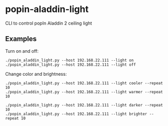 # popin-aladdin-light

CLI to control popIn Aladdin 2 ceiling light

## Examples

Turn on and off:

```
./popin_aladdin_light.py --host 192.168.22.111 --light on
./popin_aladdin_light.py --host 192.168.22.111 --light off
```

Change color and brightness:

```
./popin_aladdin_light.py --host 192.168.22.111 --light cooler --repeat 10
./popin_aladdin_light.py --host 192.168.22.111 --light warmer --repeat 10

./popin_aladdin_light.py --host 192.168.22.111 --light darker --repeat 10
./popin_aladdin_light.py --host 192.168.22.111 --light brighter --repeat 10
```
